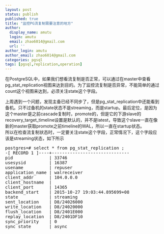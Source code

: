 ```yaml
---
layout: post
status: publish
published: true
title: "监控PG流复制需要注意的地方"
author:
  display_name: amutu
  login: amutu
  email: zhao6014@gmail.com
  url: ''
author_login: amutu
author_email: zhao6014@gmail.com
categories: pgsql
tags: [pgsql,replication,operation]
---
```

在PostgreSQL中，如果我们想看流复制是否正常，可以通过在master中查看pg_stat_replication视图来达到目的。为了监控流复制是否异常，不能简单的通过count这个视图来达到，必须关注state这个字段。 

上周遇到一个问题，发现主备已经不同步了，但是pg_stat_replication中还能看到备机。只不过备机的state状态不是streaming，而是startup。最后定位，是因为这个master是之前cascade复制时，promote的，但是它的下游slave的recovery_target_timeline设置是默认的，并不是latest，导致这个slave一直在像新的master获取promote之前timeline的WAL，所以一直在startup状态。  
所以在检查流复制状态时，一定要关注state这个字段，正常情况下，这个字段应该是streaming状态，如下所示

<pre>
postgres=# select * from pg_stat_replication ;
-[ RECORD 1 ]----+------------------------------
pid              | 33746
usesysid         | 16387
usename          | repuser
application_name | walreceiver
client_addr      | 104.0.0.0
client_hostname  | 
client_port      | 14365
backend_start    | 2015-10-27 19:03:44.895699+08
state            | streaming
sent_location    | D8/24026000
write_location   | D8/24020000
flush_location   | D8/2401E000
replay_location  | D8/2401DF10
sync_priority    | 0
sync_state       | async
</pre>
